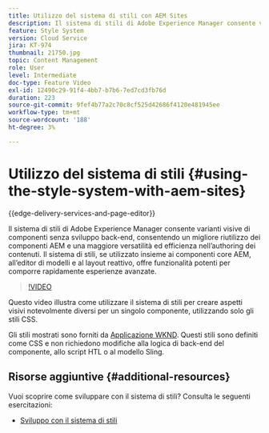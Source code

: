 ```yaml
---
title: Utilizzo del sistema di stili con AEM Sites
description: Il sistema di stili di Adobe Experience Manager consente varianti visive di componenti senza sviluppo back-end, consentendo un migliore riutilizzo dei componenti AEM e una maggiore versatilità ed efficienza nell’authoring dei contenuti. Il sistema di stili, se utilizzato insieme ai componenti core AEM, all’editor di modelli e al layout reattivo, offre funzionalità potenti per comporre rapidamente esperienze avanzate.
feature: Style System
version: Cloud Service
jira: KT-974
thumbnail: 21750.jpg
topic: Content Management
role: User
level: Intermediate
doc-type: Feature Video
exl-id: 12490c29-91f4-4bb7-b7b6-7ed7cd3fb76d
duration: 223
source-git-commit: 9fef4b77a2c70c8cf525d42686f4120e481945ee
workflow-type: tm+mt
source-wordcount: '188'
ht-degree: 3%

---
```


# Utilizzo del sistema di stili {#using-the-style-system-with-aem-sites}

{{edge-delivery-services-and-page-editor}}

Il sistema di stili di Adobe Experience Manager consente varianti visive di componenti senza sviluppo back-end, consentendo un migliore riutilizzo dei componenti AEM e una maggiore versatilità ed efficienza nell’authoring dei contenuti. Il sistema di stili, se utilizzato insieme ai componenti core AEM, all’editor di modelli e al layout reattivo, offre funzionalità potenti per comporre rapidamente esperienze avanzate.

>[!VIDEO](https://video.tv.adobe.com/v/21750?quality=12&learn=on)

Questo video illustra come utilizzare il sistema di stili per creare aspetti visivi notevolmente diversi per un singolo componente, utilizzando solo gli stili CSS.

Gli stili mostrati sono forniti da [Applicazione WKND](https://github.com/adobe/aem-guides-wknd). Questi stili sono definiti come CSS e non richiedono modifiche alla logica di back-end del componente, allo script HTL o al modello Sling.

## Risorse aggiuntive {#additional-resources}

Vuoi scoprire come sviluppare con il sistema di stili? Consulta le seguenti esercitazioni:

* [Sviluppo con il sistema di stili](https://experienceleague.adobe.com/docs/experience-manager-learn/getting-started-wknd-tutorial-develop/style-system.html)

